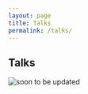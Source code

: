```yaml
---
layout: page
title: Talks
permalink: /talks/
---
```

<div class="hero" style="background-image: url(../../blog/images/window.jpeg);"></div>
<section class="container content">
  <div class="title">
  <h1>Talks</h1>
  </div>
<img src="../../blog/images/coming_soon.gif" alt="soon to be updated">
</section>
